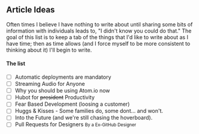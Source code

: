 ## Article Ideas

Often times I believe I have nothing to write about until sharing some bits of information with individuals leads to, "I didn't know you could do that." The goal of this list is to keep a tab of the things that I'd like to write about as I have time; then as time allows (and I force myself to be more consistent to thinking about it) I'll begin to write.

#### The list

- [ ] Automatic deployments are mandatory
- [ ] Streaming Audio for Anyone
- [ ] Why you should be using Atom.io now
- [ ] Hubot for ~~president~~ Productivity
- [ ] Fear Based Development (loosing a customer)
- [ ] Huggs & Kisses - Some families do, some dont... and won't.
- [ ] Into the Future (and we're still chasing the hoverboard).
- [ ] Pull Requests for Designers <small>By a Ex-GitHub Designer</small>
